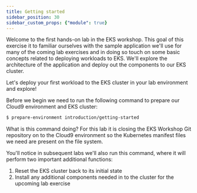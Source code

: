 ```yaml
---
title: Getting started
sidebar_position: 30
sidebar_custom_props: {"module": true}
---
```


Welcome to the first hands-on lab in the EKS workshop. This goal of this exercise it to familiar ourselves with the sample application we'll use for many of the coming lab exercises and in doing so touch on some basic concepts related to deploying workloads to EKS. We'll explore the architecture of the application and deploy out the components to our EKS cluster.

Let's deploy your first workload to the EKS cluster in your lab environment and explore!

Before we begin we need to run the following command to prepare our Cloud9 environment and EKS cluster:

```bash
$ prepare-environment introduction/getting-started
```

What is this command doing? For this lab it is closing the EKS Workshop Git repository on to the Cloud9 environment so the Kubernetes manifest files we need are present on the file system. 

You'll notice in subsequent labs we'll also run this command, where it will perform two important additional functions:

1. Reset the EKS cluster back to its initial state
2. Install any additional components needed in to the cluster for the upcoming lab exercise
